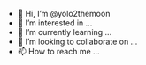 - 👋 Hi, I’m @yolo2themoon
- 👀 I’m interested in ...
- 🌱 I’m currently learning ...
- 💞️ I’m looking to collaborate on ...
- 📫 How to reach me ...

<!---
yolo2themoon/yolo2themoon is a ✨ special ✨ repository because its `README.md` (this file) appears on your GitHub profile.
You can click the Preview link to take a look at your changes.
--->
